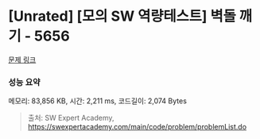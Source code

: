 # [Unrated] [모의 SW 역량테스트] 벽돌 깨기 - 5656 

[문제 링크](https://swexpertacademy.com/main/code/problem/problemDetail.do?contestProbId=AWXRQm6qfL0DFAUo) 

### 성능 요약

메모리: 83,856 KB, 시간: 2,211 ms, 코드길이: 2,074 Bytes



> 출처: SW Expert Academy, https://swexpertacademy.com/main/code/problem/problemList.do